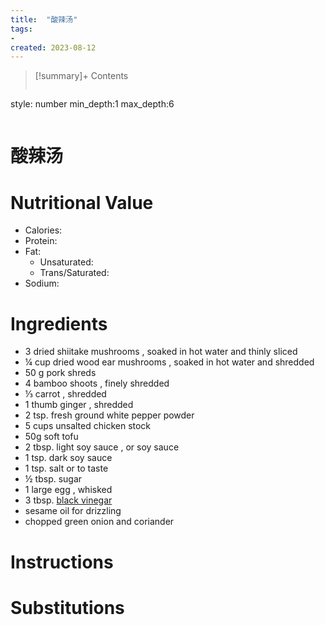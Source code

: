 ```yaml
---
title:  "酸辣汤"
tags:
- 
created: 2023-08-12
---
```


>[!summary]+ Contents
>```toc
style: number
min_depth:1
max_depth:6 
>```


# 酸辣汤


# Nutritional Value
- Calories: 
- Protein:
- Fat:
	- Unsaturated: 
	- Trans/Saturated: 
- Sodium: 

# Ingredients
- 3 dried shiitake mushrooms , soaked in hot water and thinly sliced
- ¼ cup dried wood ear mushrooms , soaked in hot water and shredded
- 50 g pork shreds
- 4 bamboo shoots , finely shredded
- ⅓ carrot , shredded
- 1 thumb ginger , shredded
- 2 tsp. fresh ground white pepper powder
- 5 cups unsalted chicken stock
- 50g soft tofu
- 2 tbsp. light soy sauce , or soy sauce
- 1 tsp. dark soy sauce
- 1 tsp. salt or to taste
- ½ tbsp. sugar
- 1 large egg , whisked
- 3 tbsp. [black vinegar](https://amzn.to/2xnCtQg)
- sesame oil for drizzling
- chopped green onion and coriander


# Instructions


# Substitutions 


